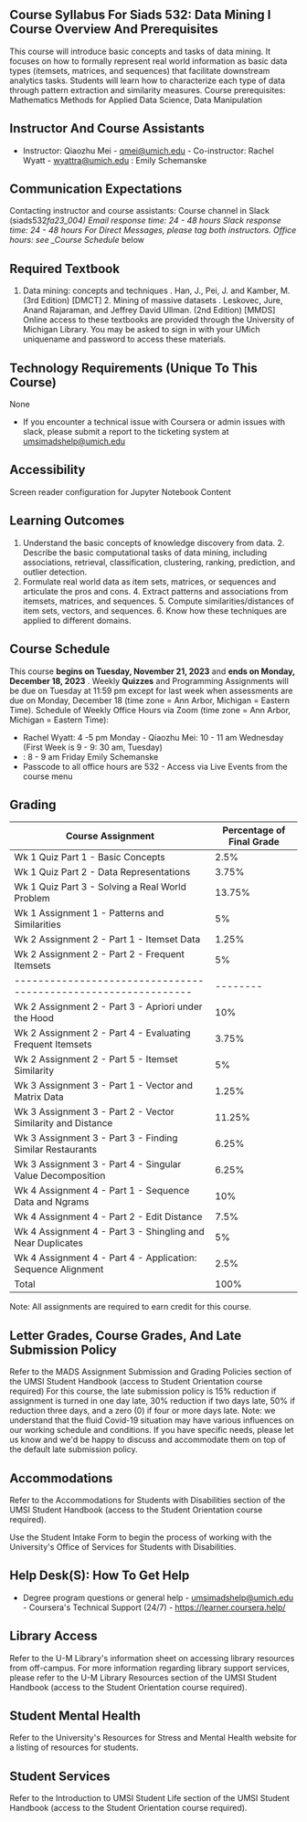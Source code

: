 ## Course Syllabus For Siads 532: Data Mining I Course Overview And Prerequisites

This course will introduce basic concepts and tasks of data mining. It focuses on how to formally represent real world information as basic data types (itemsets, matrices, and sequences) that facilitate downstream analytics tasks. Students will learn how to characterize each type of data through pattern extraction and similarity measures. Course prerequisites: Mathematics Methods for Applied Data Science, Data Manipulation

## Instructor And Course Assistants

- Instructor: Qiaozhu Mei - qmei@umich.edu - Co-instructor: Rachel Wyatt - wyattra@umich.edu : Emily Schemanske

## Communication Expectations

Contacting instructor and course assistants: Course channel in Slack (siads532*fa23_004) Email response time: 24 - 48 hours Slack response time: 24 - 48 hours For Direct Messages, please tag both instructors. Office hours: see \_Course Schedule* below

## Required Textbook

1.  Data mining: concepts and techniques . Han, J., Pei, J. and Kamber, M. (3rd Edition) [DMCT] 2. Mining of massive datasets . Leskovec, Jure, Anand Rajaraman, and Jeffrey David Ullman. (2nd Edition) [MMDS] Online access to these textbooks are provided through the University of Michigan Library. You may be asked to sign in with your UMich uniquename and password to access these materials.

## Technology Requirements (Unique To This Course)

None

- If you encounter a technical issue with Coursera or admin issues with slack, please submit a report to the ticketing system at umsimadshelp@umich.edu

## Accessibility

Screen reader configuration for Jupyter Notebook Content

## Learning Outcomes

1.  Understand the basic concepts of knowledge discovery from data. 2. Describe the basic computational tasks of data mining, including associations, retrieval, classification, clustering, ranking, prediction, and outlier detection.
2.  Formulate real world data as item sets, matrices, or sequences and articulate the pros and cons. 4. Extract patterns and associations from itemsets, matrices, and sequences. 5. Compute similarities/distances of item sets, vectors, and sequences. 6. Know how these techniques are applied to different domains.

## Course Schedule

This course **begins on Tuesday, November 21, 2023** and **ends on Monday, December 18, 2023** . Weekly **Quizzes** and Programming Assignments will be due on Tuesday at 11:59 pm except for last week when assessments are due on Monday, December 18 (time zone = Ann Arbor, Michigan = Eastern Time). Schedule of Weekly Office Hours via Zoom (time zone = Ann Arbor, Michigan = Eastern Time):

- Rachel Wyatt: 4 -5 pm Monday - Qiaozhu Mei: 10 - 11 am Wednesday (First Week is 9 - 9: 30 am, Tuesday)
- : 8 - 9 am Friday Emily Schemanske
- Passcode to all office hours are 532 - Access via Live Events from the course menu

## Grading

| Course Assignment                                              | Percentage of Final Grade |
| -------------------------------------------------------------- | ------------------------- |
| Wk 1 Quiz Part 1 - Basic Concepts                              | 2.5%                      |
| Wk 1 Quiz Part 2 - Data Representations                        | 3.75%                     |
| Wk 1 Quiz Part 3 - Solving a Real World Problem                | 13.75%                    |
| Wk 1 Assignment 1 - Patterns and Similarities                  | 5%                        |
| Wk 2 Assignment 2 - Part 1 - Itemset Data                      | 1.25%                     |
| Wk 2 Assignment 2 - Part 2 - Frequent Itemsets                 | 5%                        |
| -------------------------------------------------------------- | --------                  |
| Wk 2 Assignment 2 - Part 3 - Apriori under the Hood            | 10%                       |
| Wk 2 Assignment 2 - Part 4 - Evaluating Frequent Itemsets      | 3.75%                     |
| Wk 2 Assignment 2 - Part 5 - Itemset Similarity                | 5%                        |
| Wk 3 Assignment 3 - Part 1 - Vector and Matrix Data            | 1.25%                     |
| Wk 3 Assignment 3 - Part 2 - Vector Similarity and Distance    | 11.25%                    |
| Wk 3 Assignment 3 - Part 3 - Finding Similar Restaurants       | 6.25%                     |
| Wk 3 Assignment 3 - Part 4 - Singular Value Decomposition      | 6.25%                     |
| Wk 4 Assignment 4 - Part 1 - Sequence Data and Ngrams          | 10%                       |
| Wk 4 Assignment 4 - Part 2 - Edit Distance                     | 7.5%                      |
| Wk 4 Assignment 4 - Part 3 - Shingling and Near Duplicates     | 5%                        |
| Wk 4 Assignment 4 - Part 4 - Application: Sequence Alignment   | 2.5%                      |
| Total                                                          | 100%                      |

Note: All assignments are required to earn credit for this course.

## Letter Grades, Course Grades, And Late Submission Policy

Refer to the MADS Assignment Submission and Grading Policies section of the UMSI Student Handbook
(access to Student Orientation course required)
For this course, the late submission policy is 15% reduction if assignment is turned in one day late, 30% reduction if two days late, 50% if reduction three days, and a zero (0) if four or more days late. Note: we understand that the fluid Covid-19 situation may have various influences on our working schedule and conditions. If you have specific needs, please let us know and we'd be happy to discuss and accommodate them on top of the default late submission policy.

## Accommodations

Refer to the Accommodations for Students with Disabilities section of the UMSI Student Handbook (access to the Student Orientation course required).

Use the Student Intake Form to begin the process of working with the University's Office of Services for Students with Disabilities.

## Help Desk(S): How To Get Help

- Degree program questions or general help - umsimadshelp@umich.edu - Coursera's Technical Support (24/7) - https://learner.coursera.help/

## Library Access

Refer to the U-M Library's information sheet on accessing library resources from off-campus. For more information regarding library support services, please refer to the U-M Library Resources section of the UMSI Student Handbook (access to the Student Orientation course required).

## Student Mental Health

Refer to the University's Resources for Stress and Mental Health website for a listing of resources for students.

## Student Services

Refer to the Introduction to UMSI Student Life section of the UMSI Student Handbook (access to the Student Orientation course required).
